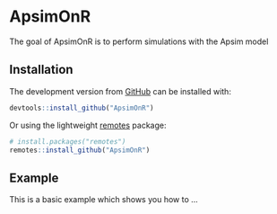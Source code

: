 
<!-- README.md is generated from README.Rmd. Please edit that file -->

# ApsimOnR

<!-- badges: start -->

<!-- badges: end -->

The goal of ApsimOnR is to perform simulations with the Apsim model

## Installation

The development version from [GitHub](https://github.com/) can be
installed with:

``` r
devtools::install_github("ApsimOnR")
```

Or using the lightweight
[remotes](https://github.com/r-lib/remotes#readme) package:

``` r
# install.packages("remotes")
remotes::install_github("ApsimOnR")
```

## Example

This is a basic example which shows you how to ...
